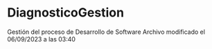 # DiagnosticoGestion
Gestión del proceso de Desarrollo de Software
Archivo modificado el 06/09/2023 a las 03:40
